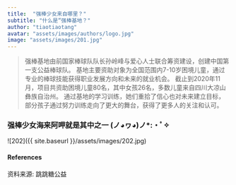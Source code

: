 ```yaml
---
title:  "强棒少女来自哪里？"
subtitle: "什么是“强棒基地？"
author: "tiaotiaotang"
avatar: "assets/images/authors/logo.jpg"
image: "assets/images/201.jpg"
---
```

  

>强棒基地由前国家棒球队队长孙岭峰与爱心人士联合筹资建设，创建中国第一支公益棒球队。
>基地主要资助对象为全国范围内7-10岁困境儿童，通过专业的棒球技能获得职业发展方向和未来的就业机会。
>截止到2020年11月，项目共资助困境儿童80名，其中女孩26名，多数儿童来自四川大凉山彝族自治州。
>通过基地的学习训练，她们重拾了信心也对未来建立目标，部分孩子通过努力训练走向了更大的舞台，获得了更多人的关注和认可。  


### 强棒少女海来阿呷就是其中之一 (ノ◕ヮ◕)ノ*:・ﾟ✧  

![202]({{ site.baseurl }}/assets/images/202.jpg)

#### References
资料来源: 跳跳糖公益

